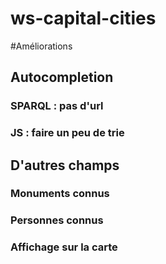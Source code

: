 # ws-capital-cities

#Améliorations
## Autocompletion
### SPARQL : pas d'url
### JS : faire un peu de trie

## D'autres champs
### Monuments connus
### Personnes connus
### Affichage sur la carte
